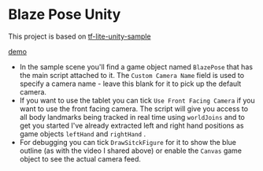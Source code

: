 # Blaze Pose Unity
This project is based on [tf-lite-unity-sample](https://github.com/asus4/tf-lite-unity-sample)

[demo](Demos/demo.gif)

- In the sample scene you'll find a game object named `BlazePose`  that has the main script attached to it. 
The `Custom Camera Name` field is used to specify a camera name - leave this blank for it to pick up the default camera.
- If you want to use the tablet you can tick `Use Front Facing Camera`  if you want to use the front facing camera. The script will give you access to all body landmarks being tracked in real time using `worldJoins`  and to get you started I've already extracted left and right hand positions as game objects `leftHand`  and `rightHand` .
- For debugging you can tick `DrawSitckFigure` for it to show the blue outline (as with the video I shared above) or enable the `Canvas`  game object to see the actual camera feed.
